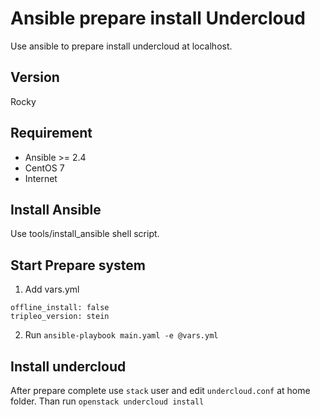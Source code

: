 # Ansible prepare install Undercloud
Use ansible to prepare install undercloud at localhost.

## Version
Rocky

## Requirement
* Ansible >= 2.4
* CentOS 7
* Internet

## Install Ansible
Use tools/install_ansible shell script.

## Start Prepare system
1. Add vars.yml
```
offline_install: false
tripleo_version: stein
```
2. Run `ansible-playbook main.yaml -e @vars.yml`

## Install undercloud
After prepare complete use `stack` user and edit `undercloud.conf` at
home folder. Than run `openstack undercloud install`


